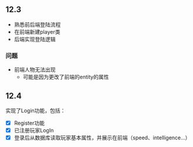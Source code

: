 ## 12.3

- 熟悉前后端登陆流程
- 在前端新建player类
- 后端实现登陆逻辑

### 问题

- 前端人物无法出现
  - 可能是因为更改了前端的entity的属性

## 12.4

实现了Login功能，包括：

- [x] Register功能
- [x] 已注册玩家LogIn
- [x] 登录后从数据库读取玩家基本属性，并展示在前端（speed、intelligence...）